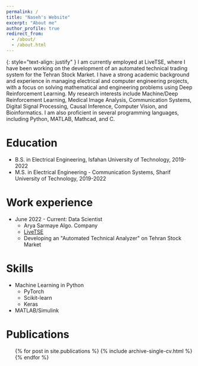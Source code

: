 ```yaml
---
permalink: /
title: "Naseh's Website"
excerpt: "About me"
author_profile: true
redirect_from: 
  - /about/
  - /about.html
---
```

{: style="text-align: justify" }
I am currently employed at LiveTSE, where I have been working on the development of an automated technical trading system for the Tehran Stock Market. I have a strong academic background and experience in managing electrical and computer engineering projects, with a focus on solving mathematical and engineering problems using Deep Reinforcement Learning. My research interests include Machine/Deep Reinforcement Learning, Medical Image Analysis, Communication Systems, Digital Signal Processing, Causal Inference, Computer Vision, and Bioinformatics. I am also proficient in several programming languages, including Python, MATLAB, Mathcad, and C.

Education
======
* B.S. in Electrical Engineering, Isfahan University of Technology, 2019-2022
* M.S. in Electrical Engineering - Communication Systems, Sharif University of Technology, 2019-2022

Work experience
======
* June 2022 - Current: Data Scientist
  * Arya Sarmaye Algo. Company
  * [LiveTSE](https://livetse.ir/)
  * Developing an "Automated Technical Analyzer" on Tehran Stock Market

  
Skills
======
* Machine Learning in Python
  * PyTorch
  * Scikit-learn
  * Keras
* MATLAB/Simulink


Publications
======
  <ul>{% for post in site.publications %}
    {% include archive-single-cv.html %}
  {% endfor %}</ul>

